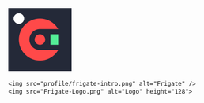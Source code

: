 <img src="Frigate2-logo.svg" alt="Frigate" height="128" />


```
<img src="profile/frigate-intro.png" alt="Frigate" />
<img src="Frigate-Logo.png" alt="Logo" height="128">
```
